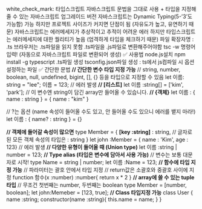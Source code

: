 white_check_mark: 타입스크립트
자바스크립트 문법을 그대로 사용 + 타입을 지정해줄 수 있는 자바스크립트 업그레이드 버전
자바스크립트는 Dynamic Typing(5-’3’도 가능함) 가능
하지만 프로젝트 사이즈가 커지면 단점이 됨 (자유도가 높고, 유연하기 때문)
자바스크립트는 에러메세지가 추상적이고 추적이 어려운 에러
하지만 타입스크립트는 에러메세지에 대한 퀄리티가 높음 (엄격하게 타입을 체크하기 때문)
파일 확장자명 : .ts
브라우저는 .ts파일을 읽지 못함
.ts파일을 .js파일로 변환해주어야함
tsc -w 명령어 입력! (자동으로 자바스크립트 파일로 변환되어 생성)
:white_check_mark: 사용법
node.js설치
npm install -g typescript
.ts파일 생성
tsconfig.json파일 생성 : ts에서 js컴파일 시 옵션 설정하는 파일
:white_check_mark: 간단한 문법
**// 간단한 변수 타입 지정 가능**
// string, number, boolean, null, undefined, bigint, [], {} 등을 타입으로 지정할 수 있음
let 이름: string = "lee";
이름 = 123; // 에러 발생
**// [리스트]**
let 이름 :string[] = ['kim', 'park'];
// 이 변수엔 string이 담긴 array만 들어올 수 있습니다. 
**// {객체}**
let 이름 : { name : string } = { name : "kim" }

// ?는 옵션 (name 속성이 들어올 수도 있고, 안 들어올 수도 있으니 에러를 뱉지 마라!)
let 이름 : { name? : string } = {}

**// 객체에 들어갈 속성이 많으면**
type Member = {
    **[key :string]** : string, // 글자로 된 모든 객체 속성의 타입은 : string
}
let john :Member = { name : 'Kim', age : 123} // 에러 발생
**// 다양한 유형이 들어올 때 (Union type)**
let 이름 :string | number = 123;
**// Type alias (타입은 변수에 담아서 사용 가능)**
// 변수는 보통 대문자로 시작!
type Name = string | number;
let 이름 :Name = 123;
**// 함수에 타입 지정 가능**
// 파라미터는 괄호 안에서 타입 지정
// return값은 소괄호와 중괄호 사이에 지정
function 함수(x :number) :number{
    return x * 2
}
**// array에 쓸 수 있는 tuple타입**
// 무조건 첫번째는 number, 두번째는 boolean
type Member = [number, boolean];
let john:Memeber = [123, true];
**// Class 타입지정 가능**
class User {
    name :string;
    constructor(name :string){
        this.name = name;
    }
}